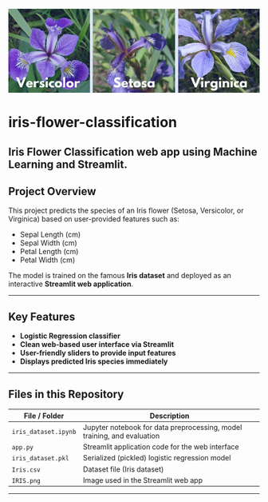 ![Iris Flower Image](IRIS.png)
# iris-flower-classification
Iris Flower Classification web app using **Machine Learning** and **Streamlit**.
---

## Project Overview

This project predicts the species of an Iris flower (Setosa, Versicolor, or Virginica) based on user-provided features such as:
- Sepal Length (cm)
- Sepal Width (cm)
- Petal Length (cm)
- Petal Width (cm)

The model is trained on the famous **Iris dataset** and deployed as an interactive **Streamlit web application**.

---

## Key Features

- **Logistic Regression classifier**
- **Clean web-based user interface via Streamlit**
- **User-friendly sliders to provide input features**
- **Displays predicted Iris species immediately**

---

## Files in this Repository

| File / Folder | Description |
|--------------|-------------|
| `iris_dataset.ipynb` | Jupyter notebook for data preprocessing, model training, and evaluation |
| `app.py` | Streamlit application code for the web interface |
| `iris_dataset.pkl` | Serialized (pickled) logistic regression model |
| `Iris.csv` | Dataset file (Iris dataset) |
| `IRIS.png` | Image used in the Streamlit web app |

---
